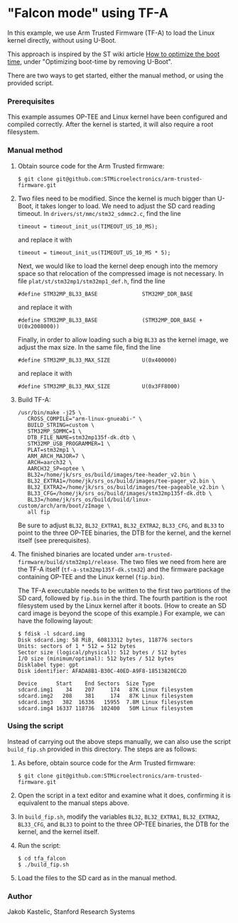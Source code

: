 # "Falcon mode" using TF-A

In this example, we use Arm Trusted Firmware (TF-A) to load the Linux kernel
directly, without using U-Boot.

This approach is inspired by the ST wiki article
[How to optimize the boot time](https://wiki.st.com/stm32mpu/wiki/How_to_optimize_the_boot_time),
under "Optimizing boot-time by removing U-Boot".

There are two ways to get started, either the manual method, or using the
provided script.

### Prerequisites

This example assumes OP-TEE and Linux kernel have been configured and compiled
correctly. After the kernel is started, it will also require a root filesystem.

### Manual method

1. Obtain source code for the Arm Trusted firmware:

       $ git clone git@github.com:STMicroelectronics/arm-trusted-firmware.git

2. Two files need to be modified. Since the kernel is much bigger than U-Boot,
   it takes longer to load. We need to adjust the SD card reading timeout. In
   `drivers/st/mmc/stm32_sdmmc2.c`, find the line

       timeout = timeout_init_us(TIMEOUT_US_10_MS);

   and replace it with

       timeout = timeout_init_us(TIMEOUT_US_10_MS * 5);

   Next, we would like to load the kernel deep enough into the memory space so
   that relocation of the compressed image is not necessary. In file
   `plat/st/stm32mp1/stm32mp1_def.h`, find the line

       #define STM32MP_BL33_BASE              STM32MP_DDR_BASE

   and replace it with

       #define STM32MP_BL33_BASE              (STM32MP_DDR_BASE + U(0x2008000))

   Finally, in order to allow loading such a big `BL33` as the kernel image, we
   adjust the max size. In the same file, find the line

       #define STM32MP_BL33_MAX_SIZE          U(0x400000)

   and replace it with

       #define STM32MP_BL33_MAX_SIZE          U(0x3FF8000)

3. Build TF-A:

       /usr/bin/make -j25 \
          CROSS_COMPILE="arm-linux-gnueabi-" \
          BUILD_STRING=custom \
          STM32MP_SDMMC=1 \
          DTB_FILE_NAME=stm32mp135f-dk.dtb \
          STM32MP_USB_PROGRAMMER=1 \
          PLAT=stm32mp1 \
          ARM_ARCH_MAJOR=7 \
          ARCH=aarch32 \
          AARCH32_SP=optee \
          BL32=/home/jk/srs_os/build/images/tee-header_v2.bin \
          BL32_EXTRA1=/home/jk/srs_os/build/images/tee-pager_v2.bin \
          BL32_EXTRA2=/home/jk/srs_os/build/images/tee-pageable_v2.bin \
          BL33_CFG=/home/jk/srs_os/build/images/stm32mp135f-dk.dtb \
          BL33=/home/jk/srs_os/build/build/linux-custom/arch/arm/boot/zImage \
          all fip

   Be sure to adjust `BL32`, `BL32_EXTRA1`, `BL32_EXTRA2`, `BL33_CFG`, and
   `BL33` to point to the three OP-TEE binaries, the DTB for the kernel, and the
   kernel itself (see prerequisites).

5. The finished binaries are located under
   `arm-trusted-firmware/build/stm32mp1/release`. The two files we need from
   here are the TF-A itself (`tf-a-stm32mp135f-dk.stm32`) and the firmware
   package containing OP-TEE and the Linux kernel (`fip.bin`).

   The TF-A executable needs to be written to the first two partitions of the SD
   card, followed by `fip.bin` in the third. The fourth partition is the root
   filesystem used by the Linux kernel after it boots. (How to create an SD card
   image is beyond the scope of this example.) For example, we can have the
   following layout:

       $ fdisk -l sdcard.img
       Disk sdcard.img: 58 MiB, 60813312 bytes, 118776 sectors
       Units: sectors of 1 * 512 = 512 bytes
       Sector size (logical/physical): 512 bytes / 512 bytes
       I/O size (minimum/optimal): 512 bytes / 512 bytes
       Disklabel type: gpt
       Disk identifier: AFADA8B1-B30C-40ED-A9F8-18513820EC2D

       Device      Start    End Sectors  Size Type
       sdcard.img1    34    207     174   87K Linux filesystem
       sdcard.img2   208    381     174   87K Linux filesystem
       sdcard.img3   382  16336   15955  7.8M Linux filesystem
       sdcard.img4 16337 118736  102400   50M Linux filesystem

### Using the script

Instead of carrying out the above steps manually, we can also use the script
`build_fip.sh` provided in this directory. The steps are as follows:

1. As before, obtain source code for the Arm Trusted firmware:

       $ git clone git@github.com:STMicroelectronics/arm-trusted-firmware.git

2. Open the script in a text editor and examine what it does, confirming it is
   equivalent to the manual steps above.

3. In `build_fip.sh`, modify the variables `BL32`, `BL32_EXTRA1`, `BL32_EXTRA2`,
   `BL33_CFG`, and `BL33` to point to the three OP-TEE binaries, the DTB for the
   kernel, and the kernel itself.

4. Run the script:

       $ cd tfa_falcon
       $ ./build_fip.sh

5. Load the files to the SD card as in the manual method.

### Author

Jakob Kastelic, Stanford Research Systems
